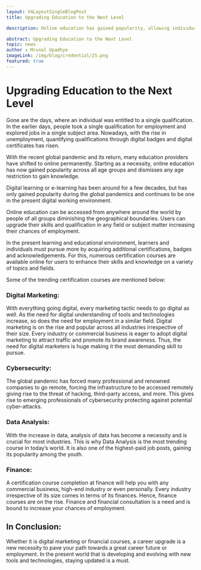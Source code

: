 ```yaml
---
layout: V4LayoutSingleBlogPost
title: Upgrading Education to the Next Level

description: Online education has gained popularity, allowing individuals to acquire additional certifications in trending fields like digital marketing, cybersecurity, data analysis, and finance.

abstract: Upgrading Education to the Next Level 
topic: news
author : Mrunal Upadhye
imageLink: /img/blog/credential/25.png
featured: true
---
```

# Upgrading Education to the Next Level

Gone are the days, where an individual was entitled to a single qualification. In the earlier days, people took a single qualification for employment and explored jobs in a single subject area. Nowadays, with the rise in unemployment, quantifying qualifications through digital badges and digital certificates has risen.

With the recent global pandemic and its return, many education providers have shifted to online permanently. Starting as a necessity, online education has now gained popularity across all age groups and dismisses any age restriction to gain knowledge.

Digital learning or e-learning has been around for a few decades, but has only gained popularity during the global pandemics and continues to be one in the present digital working environment. 

Online education can be accessed from anywhere around the world by people of all groups diminishing the geographical boundaries. Users can upgrade their skills and qualification in any field or subject matter increasing their chances of employment.

In the present learning and educational environment, learners and individuals must pursue more by acquiring additional certifications, badges and acknowledgements. For this, numerous certification courses are available online for users to enhance their skills and knowledge on a variety of topics and fields.

Some of the trending certification courses are mentioned below:

### Digital Marketing:

With everything going digital, every marketing tactic needs to go digital as well. As the need for digital understanding of tools and technologies increase, so does the need for employment in a similar field. Digital marketing is on the rise and popular across all industries irrespective of their size. Every industry or commercial business is eager to adopt digital marketing to attract traffic and promote its brand awareness. Thus, the need for digital marketers is huge making it the most demanding skill to pursue.

### Cybersecurity:

The global pandemic has forced many professional and renowned companies to go remote, forcing the infrastructure to be accessed remotely giving rise to the threat of hacking, third-party access,  and more. This gives rise to emerging professionals of cybersecurity protecting against potential cyber-attacks.  

### Data Analysis:

With the increase in data, analysis of data has become a necessity and is crucial for most industries. This is why Data Analysis is the most trending course in today’s world. It is also one of the highest-paid job posts, gaining its popularity among the youth. 

### Finance:

A certification course completion at finance will help you with any commercial business, high-end industry or even personally. Every industry irrespective of its size comes in terms of its finances. Hence, finance courses are on the rise. Finance and financial consultation is a need and is bound to increase your chances of employment.

## In Conclusion:

Whether it is digital marketing or financial courses, a career upgrade is a new necessity to pave your path towards a great career future or employment. In the present world that is developing and evolving with new tools and technologies, staying updated is a must.
